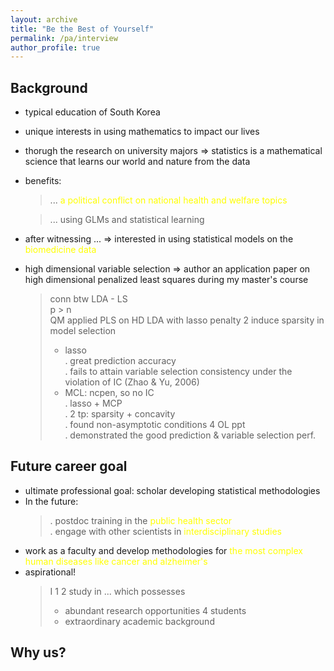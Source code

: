 ```yaml
---
layout: archive
title: "Be the Best of Yourself"
permalink: /pa/interview
author_profile: true
---
```


## Background
* typical education of South Korea 
* unique interests in using mathematics to impact our lives
* thorugh the research on university majors => statistics is a mathematical science that learns our world and nature from the data
* benefits: 
  > ... <span style="color:yellow">a political conflict on national health and welfare topics

  > ... using GLMs and statistical learning
* after witnessing ... => interested in using statistical models on the <span style="color:yellow">biomedicine data 
* high dimensional variable selection => author an application paper on high dimensional penalized least squares during my master's course

  > conn btw LDA - LS\
  > p > n\
  > QM applied PLS on HD LDA with lasso penalty 2 induce sparsity in model selection
  > * lasso\
	> . great prediction accuracy\
	> . fails to attain variable selection consistency under the violation of IC (Zhao & Yu, 2006)
  > * MCL: ncpen, so no IC\
  >	. lasso + MCP\
	> . 2 tp: sparsity + concavity\
	> . found non-asymptotic conditions 4 OL ppt\
	> . demonstrated the good prediction & variable selection perf.

## Future career goal

* ultimate professional goal: scholar developing statistical methodologies
* In the future: 
  > . postdoc training in the <span style="color:yellow">public health sector</span>\
  > . engage with other scientists in <span style="color:yellow">interdisciplinary studies 
* work as a faculty and develop methodologies for <span style="color:yellow">the most complex human diseases like cancer and alzheimer's
* aspirational!
  > I 1 2 study in ... which possesses
  > * abundant research opportunities 4 students
  > * extraordinary academic background

## Why us?


